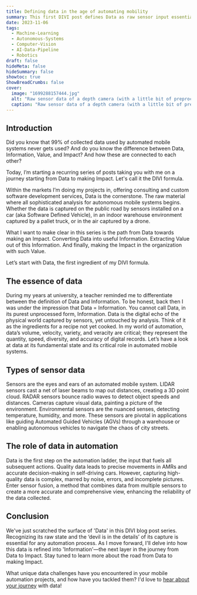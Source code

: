```yaml
---
title: Defining data in the age of automating mobility
summary: This first DIVI post defines Data as raw sensor input essential for automation, stressing its quality and fusion as key to reliability.
date: 2023-11-06
tags: 
  - Machine-Learning
  - Autonomous-Systems
  - Computer-Vision
  - AI-Data-Pipeline
  - Robotics
draft: false
hideMeta: false
hideSummary: false
showtoc: true
ShowBreadCrumbs: false
cover:
  image: "1699288157444.jpg"
  alt: "Raw sensor data of a depth camera (with a little bit of preprocessing)"
  caption: "Raw sensor data of a depth camera (with a little bit of preprocessing)"
---
```


## Introduction

Did you know that 99% of collected data used by automated mobile systems never gets used? And do you know the difference between Data, Information, Value, and Impact? And how these are connected to each other?

Today, I’m starting a recurring series of posts taking you with me on a journey starting from Data to making Impact. Let's call it the DIVI formula.

Within the markets I’m doing my projects in, offering consulting and custom software development services, Data is the cornerstone. The raw material where all sophisticated analysis for autonomous mobile systems begins. Whether the data is captured on the public road by sensors installed on a car (aka Software Defined Vehicle), in an indoor warehouse environment captured by a pallet truck, or in the air captured by a drone.

What I want to make clear in this series is the path from Data towards making an Impact. Converting Data into useful Information. Extracting Value out of this Information. And finally, making the Impact in the organization with such Value. 

Let’s start with Data, the first ingredient of my DIVI formula.

## The essence of data

During my years at university, a teacher reminded me to differentiate between the definition of Data and Information. To be honest, back then I was under the impression that Data = Information. You cannot call Data, in its purest unprocessed form, Information. Data is the digital echo of the physical world captured by sensors, yet untouched by analysis. Think of it as the ingredients for a recipe not yet cooked. In my world of automation, data’s volume, velocity, variety, and veracity are critical; they represent the quantity, speed, diversity, and accuracy of digital records. Let’s have a look at data at its fundamental state and its critical role in automated mobile systems.

## Types of sensor data

Sensors are the eyes and ears of an automated mobile system. LIDAR sensors cast a net of laser beams to map out distances, creating a 3D point cloud. RADAR sensors bounce radio waves to detect object speeds and distances. Cameras capture visual data, painting a picture of the environment. Environmental sensors are the nuanced senses, detecting temperature, humidity, and more. These sensors are pivotal in applications like guiding Automated Guided Vehicles (AGVs) through a warehouse or enabling autonomous vehicles to navigate the chaos of city streets.

## The role of data in automation

Data is the first step on the automation ladder, the input that fuels all subsequent actions. Quality data leads to precise movements in AMRs and accurate decision-making in self-driving cars. However, capturing high-quality data is complex, marred by noise, errors, and incomplete pictures. Enter sensor fusion, a method that combines data from multiple sensors to create a more accurate and comprehensive view, enhancing the reliability of the data collected.

## Conclusion

 We've just scratched the surface of 'Data' in this DIVI blog post series. Recognizing its raw state and the ‘devil is in the details’ of its capture is essential for any automation process. As I move forward, I'll delve into how this data is refined into 'Information'—the next layer in the journey from Data to Impact. Stay tuned to learn more about the road from Data to making Impact.

What unique data challenges have you encountered in your mobile automation projects, and how have you tackled them? I'd love to [hear about your journey](#popup) with data!
